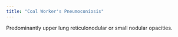 ```yaml
---
title: "Coal Worker's Pneumoconiosis"
---
```

Predominantly upper lung reticulonodular or small nodular opacities.

